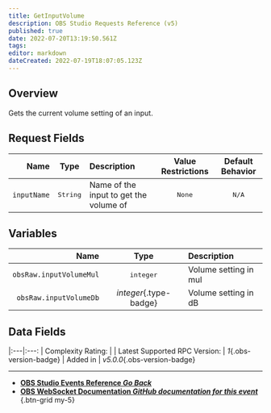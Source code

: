 ```yaml
---
title: GetInputVolume
description: OBS Studio Requests Reference (v5)
published: true
date: 2022-07-20T13:19:50.561Z
tags: 
editor: markdown
dateCreated: 2022-07-19T18:07:05.123Z
---
```


## Overview
Gets the current volume setting of an input.

## Request Fields
Name | Type | Description | Value Restrictions | Default Behavior |
----:|:----:|:------------|:------------------:|:----------------:|
`inputName` | <kbd>String</kbd> | Name of the input to get the volume of	 | <kbd>None</kbd> | <kbd>N/A</kbd>

## Variables
Name | Type | Description | 
----:|:----:|:------------|
`obsRaw.inputVolumeMul` | <kbd>integer</kbd> | Volume setting in mul
`obsRaw.inputVolumeDb` | *integer*{.type-badge} | Volume setting in dB

## Data Fields
|:---|:---:
| Complexity Rating: | <span class="stars stars--3"></span>
| Latest Supported RPC Version: | *1*{.obs-version-badge}
| Added in | *v5.0.0*{.obs-version-badge}

---

- [<i class="mdi mdi-chevron-left"></i>**OBS Studio Events Reference *Go Back***](/en/Broadcasters/OBS/Raw/v5Events)
- [<i class="mdi mdi-github"></i> **OBS WebSocket Documentation *GitHub documentation for this event***](https://github.com/obsproject/obs-websocket/blob/master/docs/generated/protocol.md#scenecreated)
{.btn-grid my-5}